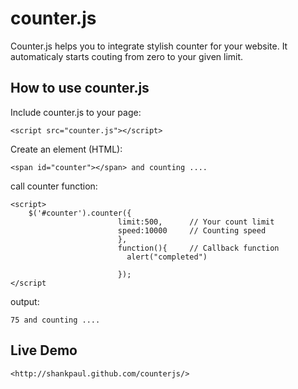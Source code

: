counter.js
=========

Counter.js helps you to integrate stylish counter for your website.
It automaticaly starts couting from zero to your given limit.

How to use counter.js
--------------------

Include counter.js to your page:

    <script src="counter.js"></script>
  
Create an element (HTML):
  
    <span id="counter"></span> and counting ....
  
call counter function:
  
    <script>
        $('#counter').counter({
                            limit:500,      // Your count limit
                            speed:10000     // Counting speed
                            },
                            function(){     // Callback function
                              alert("completed")
                              
                            });
    </script
  
output:
  
    75 and counting ....
Live Demo
---------

    <http://shankpaul.github.com/counterjs/>
